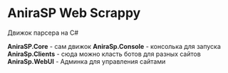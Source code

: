 # AniraSP Web Scrappy
Движок парсера на C#

**AniraSP.Core** - сам движок
**AniraSp.Console** - консолька для запуска
**AniraSp.Clients** - сюда можно класть ботов для разных сайтов
**AniraSp.WebUI** - Админка для управления сайтами

